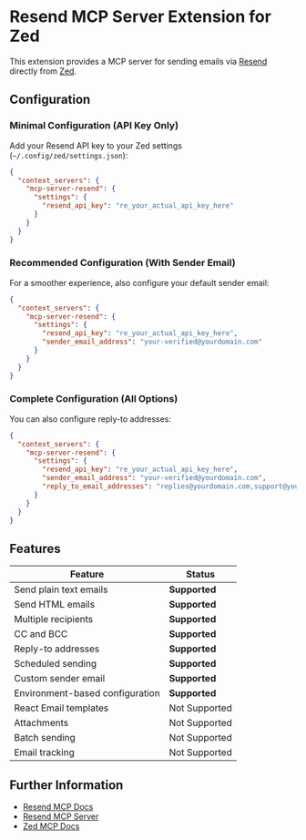# Resend MCP Server Extension for Zed

This extension provides a MCP server for sending emails via [Resend](https://resend.com) directly from [Zed](https://zed.dev).

## Configuration

### Minimal Configuration (API Key Only)

Add your Resend API key to your Zed settings (`~/.config/zed/settings.json`):

```json
{
  "context_servers": {
    "mcp-server-resend": {
      "settings": {
        "resend_api_key": "re_your_actual_api_key_here"
      }
    }
  }
}
```

### Recommended Configuration (With Sender Email)

For a smoother experience, also configure your default sender email:

```json
{
  "context_servers": {
    "mcp-server-resend": {
      "settings": {
        "resend_api_key": "re_your_actual_api_key_here",
        "sender_email_address": "your-verified@yourdomain.com"
      }
    }
  }
}
```

### Complete Configuration (All Options)

You can also configure reply-to addresses:

```json
{
  "context_servers": {
    "mcp-server-resend": {
      "settings": {
        "resend_api_key": "re_your_actual_api_key_here",
        "sender_email_address": "your-verified@yourdomain.com",
        "reply_to_email_addresses": "replies@yourdomain.com,support@yourdomain.com"
      }
    }
  }
}
```

## Features

| Feature | Status |
|---------|--------|
| Send plain text emails | **Supported** |
| Send HTML emails | **Supported** |
| Multiple recipients | **Supported** |
| CC and BCC | **Supported** |
| Reply-to addresses | **Supported** |
| Scheduled sending | **Supported** |
| Custom sender email | **Supported** |
| Environment-based configuration | **Supported** |
| React Email templates | Not Supported |
| Attachments | Not Supported |
| Batch sending | Not Supported |
| Email tracking | Not Supported |

## Further Information

- [Resend MCP Docs](https://resend.com/docs/knowledge-base/mcp-server)
- [Resend MCP Server](https://github.com/resend/mcp-send-email)
- [Zed MCP Docs](https://zed.dev/docs/assistant/model-context-protocol)
